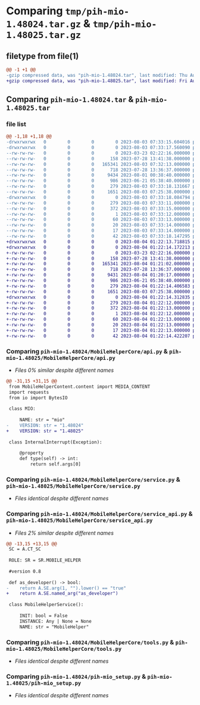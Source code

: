 # Comparing `tmp/pih-mio-1.48024.tar.gz` & `tmp/pih-mio-1.48025.tar.gz`

## filetype from file(1)

```diff
@@ -1 +1 @@
-gzip compressed data, was "pih-mio-1.48024.tar", last modified: Thu Aug  3 07:33:18 2023, max compression
+gzip compressed data, was "pih-mio-1.48025.tar", last modified: Fri Aug  4 01:22:14 2023, max compression
```

## Comparing `pih-mio-1.48024.tar` & `pih-mio-1.48025.tar`

### file list

```diff
@@ -1,18 +1,18 @@
-drwxrwxrwx   0        0        0        0 2023-08-03 07:33:15.604016 pih-mio-1.48024/
-drwxrwxrwx   0        0        0        0 2023-08-03 07:33:17.560090 pih-mio-1.48024/MobileHelperCore/
--rw-rw-rw-   0        0        0        0 2023-03-23 02:22:16.000000 pih-mio-1.48024/MobileHelperCore/__init__.py
--rw-rw-rw-   0        0        0      158 2023-07-28 13:41:38.000000 pih-mio-1.48024/MobileHelperCore/__main__.py
--rw-rw-rw-   0        0        0   165341 2023-08-03 07:32:13.000000 pih-mio-1.48024/MobileHelperCore/api.py
--rw-rw-rw-   0        0        0      718 2023-07-28 13:36:37.000000 pih-mio-1.48024/MobileHelperCore/service.py
--rw-rw-rw-   0        0        0     9434 2023-08-01 00:38:40.000000 pih-mio-1.48024/MobileHelperCore/service_api.py
--rw-rw-rw-   0        0        0      986 2023-06-21 05:38:40.000000 pih-mio-1.48024/MobileHelperCore/tools.py
--rw-rw-rw-   0        0        0      279 2023-08-03 07:33:18.131667 pih-mio-1.48024/PKG-INFO
--rw-rw-rw-   0        0        0     1651 2023-08-03 07:25:38.000000 pih-mio-1.48024/pih-mio_setup.py
-drwxrwxrwx   0        0        0        0 2023-08-03 07:33:18.084794 pih-mio-1.48024/pih_mio.egg-info/
--rw-rw-rw-   0        0        0      279 2023-08-03 07:33:11.000000 pih-mio-1.48024/pih_mio.egg-info/PKG-INFO
--rw-rw-rw-   0        0        0      372 2023-08-03 07:33:15.000000 pih-mio-1.48024/pih_mio.egg-info/SOURCES.txt
--rw-rw-rw-   0        0        0        1 2023-08-03 07:33:12.000000 pih-mio-1.48024/pih_mio.egg-info/dependency_links.txt
--rw-rw-rw-   0        0        0       60 2023-08-03 07:33:13.000000 pih-mio-1.48024/pih_mio.egg-info/entry_points.txt
--rw-rw-rw-   0        0        0       20 2023-08-03 07:33:14.000000 pih-mio-1.48024/pih_mio.egg-info/requires.txt
--rw-rw-rw-   0        0        0       17 2023-08-03 07:33:14.000000 pih-mio-1.48024/pih_mio.egg-info/top_level.txt
--rw-rw-rw-   0        0        0       42 2023-08-03 07:33:18.147295 pih-mio-1.48024/setup.cfg
+drwxrwxrwx   0        0        0        0 2023-08-04 01:22:13.718815 pih-mio-1.48025/
+drwxrwxrwx   0        0        0        0 2023-08-04 01:22:14.172213 pih-mio-1.48025/MobileHelperCore/
+-rw-rw-rw-   0        0        0        0 2023-03-23 02:22:16.000000 pih-mio-1.48025/MobileHelperCore/__init__.py
+-rw-rw-rw-   0        0        0      158 2023-07-28 13:41:38.000000 pih-mio-1.48025/MobileHelperCore/__main__.py
+-rw-rw-rw-   0        0        0   165341 2023-08-04 01:21:02.000000 pih-mio-1.48025/MobileHelperCore/api.py
+-rw-rw-rw-   0        0        0      718 2023-07-28 13:36:37.000000 pih-mio-1.48025/MobileHelperCore/service.py
+-rw-rw-rw-   0        0        0     9431 2023-08-04 01:20:17.000000 pih-mio-1.48025/MobileHelperCore/service_api.py
+-rw-rw-rw-   0        0        0      986 2023-06-21 05:38:40.000000 pih-mio-1.48025/MobileHelperCore/tools.py
+-rw-rw-rw-   0        0        0      279 2023-08-04 01:22:14.406583 pih-mio-1.48025/PKG-INFO
+-rw-rw-rw-   0        0        0     1651 2023-08-03 07:25:38.000000 pih-mio-1.48025/pih-mio_setup.py
+drwxrwxrwx   0        0        0        0 2023-08-04 01:22:14.312835 pih-mio-1.48025/pih_mio.egg-info/
+-rw-rw-rw-   0        0        0      279 2023-08-04 01:22:12.000000 pih-mio-1.48025/pih_mio.egg-info/PKG-INFO
+-rw-rw-rw-   0        0        0      372 2023-08-04 01:22:13.000000 pih-mio-1.48025/pih_mio.egg-info/SOURCES.txt
+-rw-rw-rw-   0        0        0        1 2023-08-04 01:22:12.000000 pih-mio-1.48025/pih_mio.egg-info/dependency_links.txt
+-rw-rw-rw-   0        0        0       60 2023-08-04 01:22:13.000000 pih-mio-1.48025/pih_mio.egg-info/entry_points.txt
+-rw-rw-rw-   0        0        0       20 2023-08-04 01:22:13.000000 pih-mio-1.48025/pih_mio.egg-info/requires.txt
+-rw-rw-rw-   0        0        0       17 2023-08-04 01:22:13.000000 pih-mio-1.48025/pih_mio.egg-info/top_level.txt
+-rw-rw-rw-   0        0        0       42 2023-08-04 01:22:14.422207 pih-mio-1.48025/setup.cfg
```

### Comparing `pih-mio-1.48024/MobileHelperCore/api.py` & `pih-mio-1.48025/MobileHelperCore/api.py`

 * *Files 0% similar despite different names*

```diff
@@ -31,15 +31,15 @@
 from MobileHelperContent.content import MEDIA_CONTENT
 import requests
 from io import BytesIO
 
 class MIO:
 
     NAME: str = "mio"       
-    VERSION: str = "1.48024"  
+    VERSION: str = "1.48025"  
 
 class InternalInterrupt(Exception):
 
     @property
     def type(self) -> int:
         return self.args[0]
```

### Comparing `pih-mio-1.48024/MobileHelperCore/service.py` & `pih-mio-1.48025/MobileHelperCore/service.py`

 * *Files identical despite different names*

### Comparing `pih-mio-1.48024/MobileHelperCore/service_api.py` & `pih-mio-1.48025/MobileHelperCore/service_api.py`

 * *Files 2% similar despite different names*

```diff
@@ -13,15 +13,15 @@
 SC = A.CT_SC
 
 ROLE: SR = SR.MOBILE_HELPER
 
 #version 0.8
 
 def as_developer() -> bool:
-    return A.SE.arg(1, "").lower() == "true"
+    return A.SE.named_arg("as_developer")
 
 class MobileHelperService():
 
     INIT: bool = False
     INSTANCE: Any | None = None
     NAME: str = "MobileHelper"
```

### Comparing `pih-mio-1.48024/MobileHelperCore/tools.py` & `pih-mio-1.48025/MobileHelperCore/tools.py`

 * *Files identical despite different names*

### Comparing `pih-mio-1.48024/pih-mio_setup.py` & `pih-mio-1.48025/pih-mio_setup.py`

 * *Files identical despite different names*


